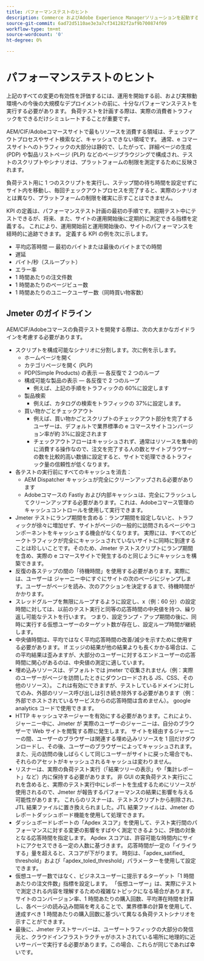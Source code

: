```yaml
---
title: パフォーマンステストのヒント
description: Commerce およびAdobe Experience Managerソリューションを起動するための KPI をAdobeする方法を説明します。
source-git-commit: 6ad72d5110ae3e3a7cf341282f2af9b700874f09
workflow-type: tm+mt
source-wordcount: '0'
ht-degree: 0%

---
```



# パフォーマンステストのヒント

上記のすべての変更の有効性を評価するには、運用を開始する前、および実稼動環境への今後の大規模なデプロイメントの前に、十分なパフォーマンステストを実行する必要があります。 負荷テストを計画する際は、実際の消費者トラフィックをできるだけシミュレートすることが重要です。

AEM/CIF/Adobeコマースサイトで最もリソースを消費する領域は、チェックアウトプロセスやサイト検索など、キャッシュできない領域です。 通常、e コマースサイトへのトラフィックの大部分は静的で、したがって、詳細ページの生成 (PDP) や製品リストページ (PLP) などのページブラウジングで構成され、テストのスクリプトやシナリオは、プラットフォームの制限を測定するために反映されます。

負荷テスト用に 1 つのスクリプトを実行し、ステップ間の待ち時間を設定せずにサイト内を移動し、毎回チェックアウトプロセスを完了すると、実際のシナリオとは異なり、プラットフォームの制限を確実に示すことはできません。

KPI の定義は、パフォーマンステスト計画の最初の手順です。初期テスト中にテストできるが、将来、また、サイトの運用開始後に定期的に測定できる指標を定義する。 これにより、運用開始前と運用開始後の、サイトのパフォーマンスを経時的に追跡できます。 定義する KPI の例を次に示します。

- 平均応答時間 — 最初のバイトまたは最後のバイトまでの時間
- 遅延
- バイト/秒（スループット）
- エラー率
- 1 時間あたりの注文件数
- 1 時間あたりのページビュー数
- 1 時間あたりのユニークユーザー数（同時買い物客数）

## Jmeter のガイドライン

AEM/CIF/Adobeコマースの負荷テストを開発する際は、次の大まかなガイドラインを考慮する必要があります。

- スクリプトを構成可能なシナリオに分割します。次に例を示します。
   - ホームページを開く
   - カテゴリページを開く (PLP)
   - PDP(Simple Products) の表示 — 各反復で 2 つのループ
   - 構成可能な製品の表示 — 各反復で 2 つのループ
      - 例えば、上記の手順をトラフィックの 60%に設定します
   - 製品検索
      - 例えば、カタログの検索をトラフィックの 37%に設定します。
   - 買い物かごとチェックアウト
      - 例えば、買い物かごとスクリプトのチェックアウト部分を完了するユーザーは、デフォルトで業界標準の e コマースサイトコンバージョン率が約 3%に設定されます
      - チェックアウトフローはキャッシュされず、通常はリソースを集中的に消費する操作なので、注文を完了する人の数とサイトブラウザーの数を比較的高い数値に設定すると、サイトで処理できるトラフィック量の信頼性が低くなります。
- 各テストの実行前にすべてのキャッシュを消去：
   - AEM Dispatcher キャッシュが完全にクリーンアップされる必要があります
   - Adobeコマースの Fastly および内部キャッシュは、完全にフラッシュしてクリーンアップする必要があります。これは、Adobeコマース管理のキャッシュコントロールを使用して実行できます。
- Jmeter テストにランプ期間を含める：ランプ期間を設定しないと、トラフィックが徐々に増加せず、サイトがページの一般的に訪問されるページやコンポーネントをキャッシュする機会がなくなります。 実際には、すべてのピークトラフィックが完全にキャッシュされていないサイトに同時に到達することは珍しいことです。そのため、Jmeter テストスクリプトにランプ期間を含め、実際の e コマースサイトで発生するのと同じようにキャッシュを構築できます。
- 反復の各ステップの間の「待機時間」を使用する必要があります。実際には、ユーザーは
ジャーニー中にすぐにサイトの次のページにジャンプします。ユーザーがページを読み、次のアクションを決定するまで、待機時間がかかります。
- スレッドグループを無限にループするように設定し、x（例：60 分）の設定時間に対しては、以前のテスト実行と同等の応答時間の中央値を持つ、繰り返し可能なテストを行います。 つまり、設定ランプ・アップ期間の後に、同時に実行する仮想ユーザーのターゲット数が存在し、設定ループ時間が継続します。
- 中央値時間は、平均ではなく平均応答時間の改善/減少を示すために使用する必要があります。 If
エッジの結果が他の結果よりも長くかかる場合は、この平均結果は歪みますが、大部分のユーザーに対するエンドユーザーの応答時間に関心があるのは、中央値の測定に適しています。
- 埋め込みリソースは、デフォルトでは jmeter で収集されません（例：実際のユーザーがページを訪問したときにダウンロードされる JS、CSS、その他のリソース）。 これは有効にできますが、テストしているドメインに対してのみ、外部のリソース呼び出しは引き続き除外する必要があります（例：外部でホストされているサービスからの応答時間は含めません）。 google analytics コードで使用できます。
- HTTP キャッシュマネージャーを有効にする必要があります。これにより、ジャーニー中に、Jmeter が
実際のユーザーのジャーニーは、自分のブラウザーで Web サイトを閲覧する際に発生します。 サイトを経由するジャーニーの間、ユーザーのブラウザーは関連する埋め込みリソースを 1 回だけダウンロードし、その後、ユーザーのブラウザーによってキャッシュされます。 また、元の訪問の後しばらくして同じユーザーがサイトに戻った場合でも、それらのアセットがキャッシュされるキャッシュは変わりません。
- リスナーは、実際の負荷テスト実行（「結果ツリーの表示」や「集計レポート」など）内に保持する必要があります。 非 GUI の実負荷テスト実行にこれを含めると、実際のテスト実行中にレポートを生成するためにリソースが使用されるので、Jmeter が報告するパフォーマンスの結果に影響を与える可能性があります。 これらのリスナーは、テストスクリプトから削除され、JTL 結果ファイルに置き換えられました。JTL 結果ファイルは、Jmeter のレポートダッシュボード機能を使用して処理できます。
- ダッシュボードレポートの「Apdex スコア」を使用して、テスト実行間のパフォーマンスに対する変更の影響をすばやく測定できるように、評価の対象となる応答時間を指定します。 Apdex スコアは、許容可能な時間内にサイトにアクセスできる一定の人数に基づきます。 応答時間が一定の「イライラする」量を超えると、スコアが下がります。 時刻は、「apdex_satified_ threshold」および「apdex_toled_threshold」パラメーターを使用して設定できます。
- 仮想ユーザー数ではなく、ビジネスユーザーに提示するターゲット「1 時間あたりの注文件数」指標を設定します。 「仮想ユーザー」は、実際にテストで測定される内容を理解するための複雑なトピックになる場合があります。 サイトのコンバージョン率、1 時間あたりの購入回数、平均滞在時間を計算し、各ページの読み込み間隔を考えることで、業界標準の計算を使用して、達成すべき 1 時間あたりの購入回数に基づいて異なる負荷テストシナリオを示すことができます。
- 最後に、Jmeter テストサーバーは、ユーザートラフィックの大部分の発信元と、クラウドインフラストラクチャがホストされている場所に地理的に近いサーバーで実行する必要があります。この場合、これらが同じであれば幸いです。
